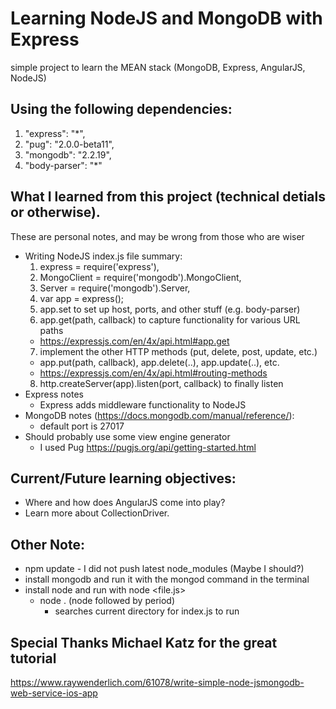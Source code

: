 # Learning NodeJS and MongoDB with Express

simple project to learn the MEAN stack (MongoDB, Express, AngularJS, NodeJS)


## Using the following dependencies:
1. "express": "*",
2. "pug": "2.0.0-beta11",
3. "mongodb": "2.2.19",
4. "body-parser": "*"

## What I learned from this project (technical detials or otherwise).

These are personal notes, and may be wrong from those who are wiser

* Writing NodeJS index.js file summary:
  1. express = require('express'),
  2. MongoClient = require('mongodb').MongoClient,
  3. Server = require('mongodb').Server,
  4. var app = express();
  5. app.set to set up host, ports, and other stuff (e.g. body-parser)
  6. app.get(path, callback) to capture functionality for various URL paths
    * https://expressjs.com/en/4x/api.html#app.get
  7. implement the other HTTP methods (put, delete, post, update, etc.)
    * app.put(path, callback), app.delete(..), app.update(..), etc.
    * https://expressjs.com/en/4x/api.html#routing-methods
  8. http.createServer(app).listen(port, callback) to finally listen
* Express notes
  * Express adds middleware functionality to NodeJS
* MongoDB notes (https://docs.mongodb.com/manual/reference/):
  * default port is 27017
* Should probably use some view engine generator
  * I used Pug https://pugjs.org/api/getting-started.html

## Current/Future learning objectives:
* Where and how does AngularJS come into play?
* Learn more about CollectionDriver.
 
## Other Note:
* npm update - I did not push latest node_modules (Maybe I should?)
* install mongodb and run it with the mongod command in the terminal
* install node and run with node <file.js>
  * node . (node followed by period)
    * searches current directory for index.js to run

## Special Thanks Michael Katz for the great tutorial
https://www.raywenderlich.com/61078/write-simple-node-jsmongodb-web-service-ios-app